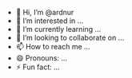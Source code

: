 - 👋 Hi, I’m @ardnur
- 👀 I’m interested in ...
- 🌱 I’m currently learning ...
- 💞️ I’m looking to collaborate on ...
- 📫 How to reach me ...
- 😄 Pronouns: ...
- ⚡ Fun fact: ...

<!---
ardnur/ardnur is a ✨ special ✨ repository because its `README.md` (this file) appears on your GitHub profile.
You can click the Preview link to take a look at your changes.
--->
